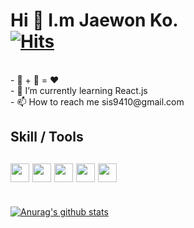 # Hi 👋 I.m Jaewon Ko.</br> [![Hits](https://hits.seeyoufarm.com/api/count/incr/badge.svg?url=https%3A%2F%2Fgithub.com%2Flets-gojae&count_bg=%2346523E&title_bg=%232E8678&icon=react.svg&icon_color=%2361FDB9&title=Lets_Gojae&edge_flat=false)](https://hits.seeyoufarm.com)


</br>
- 🥩 + 🍺 = ❤️ </br>
- 🌱 I’m currently learning React.js </br>
- 📫 How to reach me sis9410@gmail.com </br>

## Skill / Tools

<img src="https://user-images.githubusercontent.com/13250888/53627364-a16d0100-3c4b-11e9-84e2-a8c2f7311695.png" width="30px" height="30px"> <img src="https://user-images.githubusercontent.com/13250888/62798586-90d58680-bb19-11e9-9a82-9762725abede.png" width="30px" height="30px">
<img src="https://camo.githubusercontent.com/b2e5188fd861a0ebfe793b413a8e9b818d57abee/68747470733a2f2f64657669636f6e732e6769746875622e696f2f64657669636f6e2f64657669636f6e2e6769742f69636f6e732f736173732f736173732d6f726967696e616c2e737667" width="30px" height="30px">
<img src="https://camo.githubusercontent.com/5712bffd0347cc2744de599dc54473dc1ebbfe82/68747470733a2f2f64657669636f6e732e6769746875622e696f2f64657669636f6e2f64657669636f6e2e6769742f69636f6e732f637373332f637373332d6f726967696e616c2d776f72646d61726b2e737667" width="30px" height="30px">
<img src="https://camo.githubusercontent.com/9599dc988280bea2ca5c44c4796f13494f9ff3f7/68747470733a2f2f64657669636f6e732e6769746875622e696f2f64657669636f6e2f64657669636f6e2e6769742f69636f6e732f68746d6c352f68746d6c352d6f726967696e616c2d776f72646d61726b2e737667" width="30px" height="30px">
</br>
---
</br>[![Anurag's github stats](https://github-readme-stats.vercel.app/api?username=lets-gojae)](https://github.com/anuraghazra/github-readme-stats)

